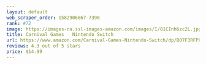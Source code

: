 ```yaml
---
layout: default 
﻿web_scraper_order: 1582906867-7390
rank: #72
image: https://images-na.ssl-images-amazon.com/images/I/81CInh6zc2L.jpg
title: Carnival Games   Nintendo Switch
url: https://www.amazon.com/Carnival-Games-Nintendo-Switch/dp/B07F3RFPXG/ref=zg_mw_videogames_72?_encoding=UTF8&psc=1&refRID=C62WCF5X3M60X6CESHWA
reviews: 4.3 out of 5 stars
price: $14.99 
---
```

